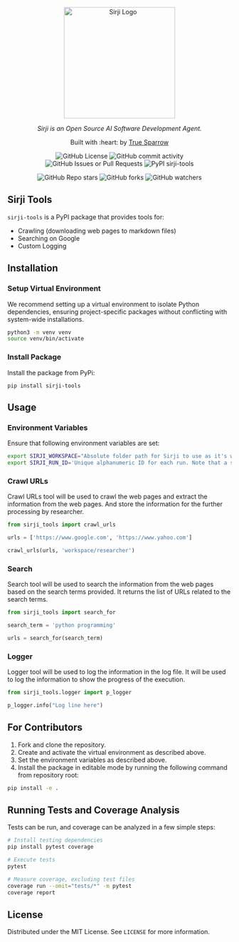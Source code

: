 <p align="center">
  <a href="." target="blank"><img src="https://github.com/sirji-ai/sirji/assets/7627517/363fc6dd-69af-4d84-8b7c-a91ec092058d" width="250" alt="Sirji Logo" /></a>
</p>

<p align="center">
  <em>Sirji is an Open Source AI Software Development Agent.</em>
</p>

<p align="center">
  Built with :heart: by <a href="https://truesparrow.com/" target="_blank">True Sparrow</a>
</p>

<p align="center">
  <img alt="GitHub License" src="https://img.shields.io/github/license/sirji-ai/sirji">
  <img alt="GitHub commit activity" src="https://img.shields.io/github/commit-activity/m/sirji-ai/sirji">
  <img alt="GitHub Issues or Pull Requests" src="https://img.shields.io/github/issues/sirji-ai/sirji">
  <img alt="PyPI sirji-tools" src="https://img.shields.io/pypi/v/sirji-tools.svg">
</p>

<p align="center">
  <img alt="GitHub Repo stars" src="https://img.shields.io/github/stars/sirji-ai/sirji">
  <img alt="GitHub forks" src="https://img.shields.io/github/forks/sirji-ai/sirji">
  <img alt="GitHub watchers" src="https://img.shields.io/github/watchers/sirji-ai/sirji">
</p>

## Sirji Tools

`sirji-tools` is a PyPI package that provides tools for:

- Crawling (downloading web pages to markdown files)
- Searching on Google
- Custom Logging

## Installation

### Setup Virtual Environment

We recommend setting up a virtual environment to isolate Python dependencies, ensuring project-specific packages without conflicting with system-wide installations.

```zsh
python3 -m venv venv
source venv/bin/activate
```

### Install Package

Install the package from PyPi:

```
pip install sirji-tools
```

## Usage

### Environment Variables

Ensure that following environment variables are set:

```zsh
export SIRJI_WORKSPACE="Absolute folder path for Sirji to use as it's workspace. Note that a .sirji folder will be created inside it."
export SIRJI_RUN_ID='Unique alphanumeric ID for each run. Note that a sub folder named by this ID will be created inside of .sirji folder to store logs, etc.'
```

### Crawl URLs

Crawl URLs tool will be used to crawl the web pages and extract the information from the web pages. And store the information for the further processing by researcher.

```python
from sirji_tools import crawl_urls

urls = ['https://www.google.com', 'https://www.yahoo.com']

crawl_urls(urls, 'workspace/researcher')
```

### Search

Search tool will be used to search the information from the web pages based on the search terms provided.
It returns the list of URLs related to the search terms.

```python
from sirji_tools import search_for

search_term = 'python programming'

urls = search_for(search_term)
```

### Logger

Logger tool will be used to log the information in the log file. It will be used to log the information to show the progress of the execution.

```python
from sirji_tools.logger import p_logger

p_logger.info("Log line here")
```

## For Contributors

1. Fork and clone the repository.
2. Create and activate the virtual environment as described above.
3. Set the environment variables as described above.
4. Install the package in editable mode by running the following command from repository root:

```zsh
pip install -e .
```

## Running Tests and Coverage Analysis

Tests can be run, and coverage can be analyzed in a few simple steps:

```bash
# Install testing dependencies
pip install pytest coverage

# Execute tests
pytest

# Measure coverage, excluding test files
coverage run --omit="tests/*" -m pytest
coverage report
```

## License

Distributed under the MIT License. See `LICENSE` for more information.

